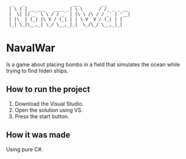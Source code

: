 ```
  _   _                  ___        __         
 | \ | | __ ___   ____ _| \ \      / /_ _ _ __ 
 |  \| |/ _` \ \ / / _` | |\ \ /\ / / _` | '__|
 | |\  | (_| |\ V / (_| | | \ V  V / (_| | |   
 |_| \_|\__,_| \_/ \__,_|_|  \_/\_/ \__,_|_|
```

# NavalWar

Is a game about placing bombs in a field that simulates the ocean while trying to find hiden ships.


## How to run the project

1. Download the Visual Studio.
2. Open the solution using VS.
3. Press the start button.


## How it was made

Using pure C#.
